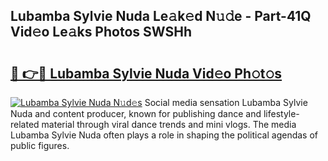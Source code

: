 ## Lubamba Sylvie Nuda Le𝚊k𝚎d N𝚞𝚍e - Part-41Q Vid𝚎o Le𝚊ks Photos SWSHh

# <h2><a href="http://fbee66x.evod.top/?m=Lubamba+Sylvie+Nuda">🔗 👉🔴 Lubamba Sylvie Nuda Vid𝚎o Ph𝚘t𝚘s</a></h2>

[![Lubamba Sylvie Nuda N𝚞d𝚎s](https://i.imgur.com/8V9OHl7.gif)](http://fbee66x.evod.top/?m=Lubamba+Sylvie+Nuda)
Social media sensation Lubamba Sylvie Nuda and content producer, known for publishing dance and lifestyle-related material through viral dance trends and mini vlogs. The media Lubamba Sylvie Nuda often plays a role in shaping the political agendas of public figures. 
